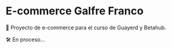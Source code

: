 # E-commerce Galfre Franco

🛒 Proyecto de e-commerce para el curso de Guayerd y Betahub.

🛠️ En proceso...
